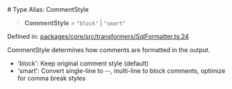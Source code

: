 <div v-pre>
# Type Alias: CommentStyle

> **CommentStyle** = `"block"` \| `"smart"`

Defined in: [packages/core/src/transformers/SqlFormatter.ts:24](https://github.com/mk3008/rawsql-ts/blob/3b53f17d700cf976ce5c49b674a04b41eeb14c40/packages/core/src/transformers/SqlFormatter.ts#L24)

CommentStyle determines how comments are formatted in the output.
- 'block': Keep original comment style (default)
- 'smart': Convert single-line to --, multi-line to block comments, optimize for comma break styles
</div>
